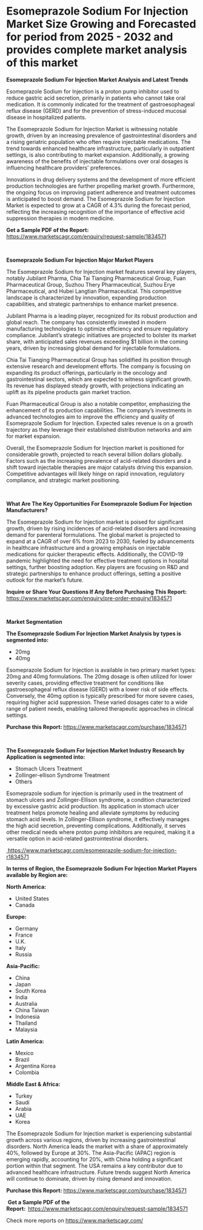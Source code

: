 <p><h1>Esomeprazole Sodium For Injection Market Size Growing and Forecasted for period from 2025 - 2032 and provides complete market analysis of this market</h1></p><p><strong>Esomeprazole Sodium For Injection Market Analysis and Latest Trends</strong></p>
<p><p>Esomeprazole Sodium for Injection is a proton pump inhibitor used to reduce gastric acid secretion, primarily in patients who cannot take oral medication. It is commonly indicated for the treatment of gastroesophageal reflux disease (GERD) and for the prevention of stress-induced mucosal disease in hospitalized patients.</p><p>The Esomeprazole Sodium for Injection Market is witnessing notable growth, driven by an increasing prevalence of gastrointestinal disorders and a rising geriatric population who often require injectable medications. The trend towards enhanced healthcare infrastructure, particularly in outpatient settings, is also contributing to market expansion. Additionally, a growing awareness of the benefits of injectable formulations over oral dosages is influencing healthcare providers' preferences.</p><p>Innovations in drug delivery systems and the development of more efficient production technologies are further propelling market growth. Furthermore, the ongoing focus on improving patient adherence and treatment outcomes is anticipated to boost demand. The Esomeprazole Sodium for Injection Market is expected to grow at a CAGR of 4.3% during the forecast period, reflecting the increasing recognition of the importance of effective acid suppression therapies in modern medicine.</p></p>
<p><strong>Get a Sample PDF of the Report:&nbsp;</strong> <a href="https://www.marketscagr.com/enquiry/request-sample/1834571?utm_campaign=2782&utm_medium=2&utm_source=Github&utm_content=ia&utm_term=08032025&utm_id=esomeprazole-sodium-for-injection">https://www.marketscagr.com/enquiry/request-sample/1834571</a></p>
<p>&nbsp;</p>
<p><strong>Esomeprazole Sodium For Injection Major Market Players</strong></p>
<p><p>The Esomeprazole Sodium for Injection market features several key players, notably Jubilant Pharma, Chia Tai Tianqing Pharmaceutical Group, Fuan Pharmaceutical Group, Suzhou Thery Pharmaceutical, Suzhou Erye Pharmaceutical, and Hubei Langtian Pharmaceutical. This competitive landscape is characterized by innovation, expanding production capabilities, and strategic partnerships to enhance market presence.</p><p>Jubilant Pharma is a leading player, recognized for its robust production and global reach. The company has consistently invested in modern manufacturing technologies to optimize efficiency and ensure regulatory compliance. Jubilant’s strategic initiatives are projected to bolster its market share, with anticipated sales revenues exceeding $1 billion in the coming years, driven by increasing global demand for injectable formulations.</p><p>Chia Tai Tianqing Pharmaceutical Group has solidified its position through extensive research and development efforts. The company is focusing on expanding its product offerings, particularly in the oncology and gastrointestinal sectors, which are expected to witness significant growth. Its revenue has displayed steady growth, with projections indicating an uplift as its pipeline products gain market traction.</p><p>Fuan Pharmaceutical Group is also a notable competitor, emphasizing the enhancement of its production capabilities. The company’s investments in advanced technologies aim to improve the efficiency and quality of Esomeprazole Sodium for Injection. Expected sales revenue is on a growth trajectory as they leverage their established distribution networks and aim for market expansion.</p><p>Overall, the Esomeprazole Sodium for Injection market is positioned for considerable growth, projected to reach several billion dollars globally. Factors such as the increasing prevalence of acid-related disorders and a shift toward injectable therapies are major catalysts driving this expansion. Competitive advantages will likely hinge on rapid innovation, regulatory compliance, and strategic market positioning.</p></p>
<p>&nbsp;</p>
<p><strong>What Are The Key Opportunities For Esomeprazole Sodium For Injection Manufacturers?</strong></p>
<p><p>The Esomeprazole Sodium for Injection market is poised for significant growth, driven by rising incidences of acid-related disorders and increasing demand for parenteral formulations. The global market is projected to expand at a CAGR of over 6% from 2023 to 2030, fueled by advancements in healthcare infrastructure and a growing emphasis on injectable medications for quicker therapeutic effects. Additionally, the COVID-19 pandemic highlighted the need for effective treatment options in hospital settings, further boosting adoption. Key players are focusing on R&D and strategic partnerships to enhance product offerings, setting a positive outlook for the market’s future.</p></p>
<p><strong>Inquire or Share Your Questions If Any Before Purchasing This Report:</strong> <a href="https://www.marketscagr.com/enquiry/pre-order-enquiry/1834571?utm_campaign=2782&utm_medium=2&utm_source=Github&utm_content=ia&utm_term=08032025&utm_id=esomeprazole-sodium-for-injection">https://www.marketscagr.com/enquiry/pre-order-enquiry/1834571</a></p>
<p>&nbsp;</p>
<p><strong>Market Segmentation</strong></p>
<p><strong>The Esomeprazole Sodium For Injection Market Analysis by types is segmented into:</strong></p>
<p><ul><li>20mg</li><li>40mg</li></ul></p>
<p><p>Esomeprazole Sodium for Injection is available in two primary market types: 20mg and 40mg formulations. The 20mg dosage is often utilized for lower severity cases, providing effective treatment for conditions like gastroesophageal reflux disease (GERD) with a lower risk of side effects. Conversely, the 40mg option is typically prescribed for more severe cases, requiring higher acid suppression. These varied dosages cater to a wide range of patient needs, enabling tailored therapeutic approaches in clinical settings.</p></p>
<p><strong>Purchase this Report:&nbsp;</strong><a href="https://www.marketscagr.com/purchase/1834571?utm_campaign=2782&utm_medium=2&utm_source=Github&utm_content=ia&utm_term=08032025&utm_id=esomeprazole-sodium-for-injection">https://www.marketscagr.com/purchase/1834571</a></p>
<p>&nbsp;</p>
<p><strong>The Esomeprazole Sodium For Injection Market Industry Research by Application is segmented into:</strong></p>
<p><ul><li>Stomach Ulcers Treatment</li><li>Zollinger-ellison Syndrome Treatment</li><li>Others</li></ul></p>
<p><p>Esomeprazole sodium for injection is primarily used in the treatment of stomach ulcers and Zollinger-Ellison syndrome, a condition characterized by excessive gastric acid production. Its application in stomach ulcer treatment helps promote healing and alleviate symptoms by reducing stomach acid levels. In Zollinger-Ellison syndrome, it effectively manages the high acid secretion, preventing complications. Additionally, it serves other medical needs where proton pump inhibitors are required, making it a versatile option in acid-related gastrointestinal disorders.</p></p>
<p><a href="https://www.marketscagr.com/esomeprazole-sodium-for-injection-r1834571?utm_campaign=2782&utm_medium=2&utm_source=Github&utm_content=ia&utm_term=08032025&utm_id=esomeprazole-sodium-for-injection">&nbsp;https://www.marketscagr.com/esomeprazole-sodium-for-injection-r1834571</a></p>
<p><strong>In terms of Region, the Esomeprazole Sodium For Injection Market Players available by Region are:</strong></p>
<p>
    <p> <strong> North America: </strong>
        <ul>
            <li>United States</li>
            <li>Canada</li>
        </ul>
        </p> 
    <p> <strong> Europe: </strong>
        <ul>
            <li>Germany</li>
            <li>France</li>
            <li>U.K.</li>
            <li>Italy</li>
            <li>Russia</li>
        </ul>
        </p> 
    <p> <strong> Asia-Pacific: </strong>
        <ul>
            <li>China</li>
            <li>Japan</li>
            <li>South Korea</li>
            <li>India</li>
            <li>Australia</li>
            <li>China Taiwan</li>
            <li>Indonesia</li>
            <li>Thailand</li>
            <li>Malaysia</li>
        </ul>
        </p> 
    <p> <strong> Latin America: </strong>
        <ul>
            <li>Mexico</li>
            <li>Brazil</li>
            <li>Argentina Korea</li>
            <li>Colombia</li>
        </ul>
        </p> 
    <p> <strong> Middle East & Africa: </strong>
        <ul>
            <li>Turkey</li>
            <li>Saudi</li>
            <li>Arabia</li>
            <li>UAE</li>
            <li>Korea</li>
        </ul>
    </p>
    </p>
<p><p>The Esomeprazole Sodium for Injection market is experiencing substantial growth across various regions, driven by increasing gastrointestinal disorders. North America leads the market with a share of approximately 40%, followed by Europe at 30%. The Asia-Pacific (APAC) region is emerging rapidly, accounting for 20%, with China holding a significant portion within that segment. The USA remains a key contributor due to advanced healthcare infrastructure. Future trends suggest North America will continue to dominate, driven by rising demand and innovation.</p></p>
<p><strong>Purchase this Report: </strong><a href="https://www.marketscagr.com/purchase/1834571?utm_campaign=2782&utm_medium=2&utm_source=Github&utm_content=ia&utm_term=08032025&utm_id=esomeprazole-sodium-for-injection">https://www.marketscagr.com/purchase/1834571</a></p>
<p>&nbsp;<strong>Get a Sample PDF of the Report:&nbsp;&nbsp;</strong><a href="https://www.marketscagr.com/enquiry/request-sample/1834571?utm_campaign=2782&utm_medium=2&utm_source=Github&utm_content=ia&utm_term=08032025&utm_id=esomeprazole-sodium-for-injection">https://www.marketscagr.com/enquiry/request-sample/1834571</a></p>
<p><strong></strong></p>
<p>Check more reports on <a href="https://www.marketscagr.com/?utm_campaign=2782&utm_medium=2&utm_source=Github&utm_content=ia&utm_term=08032025&utm_id=esomeprazole-sodium-for-injection">https://www.marketscagr.com/</a></p>